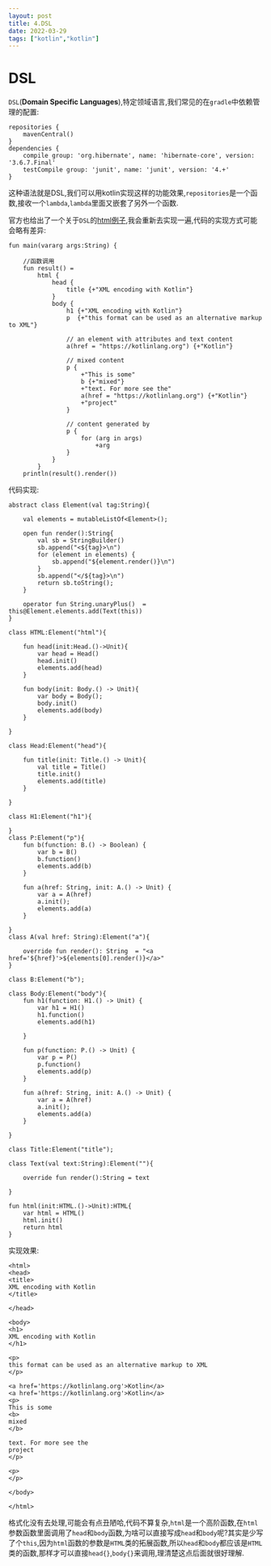 ```yaml
---
layout: post
title: 4.DSL
date: 2022-03-29
tags: ["kotlin","kotlin"]
---
```


# DSL

`DSL`(**Domain Specific Languages**),特定领域语言,我们常见的在`gradle`中依赖管理的配置:

    repositories {
        mavenCentral()
    }
    dependencies {
        compile group: 'org.hibernate', name: 'hibernate-core', version: '3.6.7.Final'
        testCompile group: 'junit', name: 'junit', version: '4.+'
    }

这种语法就是DSL,我们可以用kotlin实现这样的功能效果,`repositories`是一个函数,接收一个`lambda`,`lambda`里面又嵌套了另外一个函数.

官方也给出了一个关于`DSL`的[html例子](https://kotlinlang.org/docs/type-safe-builders.html),我会重新去实现一遍,代码的实现方式可能会略有差异:

    fun main(vararg args:String) {

        //函数调用
        fun result() =
            html {
                head {
                    title {+"XML encoding with Kotlin"}
                }
                body {
                    h1 {+"XML encoding with Kotlin"}
                    p  {+"this format can be used as an alternative markup to XML"}

                    // an element with attributes and text content
                    a(href = "https://kotlinlang.org") {+"Kotlin"}

                    // mixed content
                    p {
                        +"This is some"
                        b {+"mixed"}
                        +"text. For more see the"
                        a(href = "https://kotlinlang.org") {+"Kotlin"}
                        +"project"
                    }

                    // content generated by
                    p {
                        for (arg in args)
                            +arg
                    }
                }
            }
        println(result().render())

代码实现:

    abstract class Element(val tag:String){

        val elements = mutableListOf<Element>();

        open fun render():String{
            val sb = StringBuilder()
            sb.append("<${tag}>\n")
            for (element in elements) {
                sb.append("${element.render()}\n")
            }
            sb.append("</${tag}>\n")
            return sb.toString();
        }

        operator fun String.unaryPlus()  = this@Element.elements.add(Text(this))
    }

    class HTML:Element("html"){

        fun head(init:Head.()->Unit){
            var head = Head()
            head.init()
            elements.add(head)
        }

        fun body(init: Body.() -> Unit){
            var body = Body();
            body.init()
            elements.add(body)
        }

    }

    class Head:Element("head"){

        fun title(init: Title.() -> Unit){
            val title = Title()
            title.init()
            elements.add(title)
        }

    }

    class H1:Element("h1"){

    }
    class P:Element("p"){
        fun b(function: B.() -> Boolean) {
            var b = B()
            b.function()
            elements.add(b)
        }

        fun a(href: String, init: A.() -> Unit) {
            var a = A(href)
            a.init();
            elements.add(a)
        }

    }
    class A(val href: String):Element("a"){

        override fun render(): String  = "<a href='${href}'>${elements[0].render()}</a>"
    }

    class B:Element("b");

    class Body:Element("body"){
        fun h1(function: H1.() -> Unit) {
            var h1 = H1()
            h1.function()
            elements.add(h1)

        }

        fun p(function: P.() -> Unit) {
            var p = P()
            p.function()
            elements.add(p)
        }

        fun a(href: String, init: A.() -> Unit) {
            var a = A(href)
            a.init();
            elements.add(a)
        }

    }

    class Title:Element("title");

    class Text(val text:String):Element(""){

        override fun render():String = text

    }

    fun html(init:HTML.()->Unit):HTML{
        var html = HTML()
        html.init()
        return html
    }

实现效果:

    <html>
    <head>
    <title>
    XML encoding with Kotlin
    </title>

    </head>

    <body>
    <h1>
    XML encoding with Kotlin
    </h1>

    <p>
    this format can be used as an alternative markup to XML
    </p>

    <a href='https://kotlinlang.org'>Kotlin</a>
    <a href='https://kotlinlang.org'>Kotlin</a>
    <p>
    This is some
    <b>
    mixed
    </b>

    text. For more see the
    project
    </p>

    <p>
    </p>

    </body>

    </html>

格式化没有去处理,可能会有点丑陋哈,代码不算复杂,`html`是一个高阶函数,在`html`参数函数里面调用了`head`和`body`函数,为啥可以直接写成`head`和`body`呢?其实是少写了个`this`,因为`html`函数的参数是`HTML`类的拓展函数,所以`head`和`body`都应该是`HTML`类的函数,那样才可以直接`head{}`,`body{}`来调用,理清楚这点后面就很好理解.